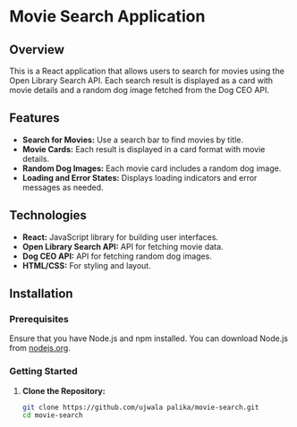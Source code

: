 # Movie Search Application

## Overview

This is a React application that allows users to search for movies using the Open Library Search API. Each search result is displayed as a card with movie details and a random dog image fetched from the Dog CEO API.

## Features

- **Search for Movies:** Use a search bar to find movies by title.
- **Movie Cards:** Each result is displayed in a card format with movie details.
- **Random Dog Images:** Each movie card includes a random dog image.
- **Loading and Error States:** Displays loading indicators and error messages as needed.

## Technologies

- **React:** JavaScript library for building user interfaces.
- **Open Library Search API:** API for fetching movie data.
- **Dog CEO API:** API for fetching random dog images.
- **HTML/CSS:** For styling and layout.

## Installation

### Prerequisites

Ensure that you have Node.js and npm installed. You can download Node.js from [nodejs.org](https://nodejs.org/).

### Getting Started

1. **Clone the Repository:**

   ```bash
   git clone https://github.com/ujwala palika/movie-search.git
   cd movie-search
